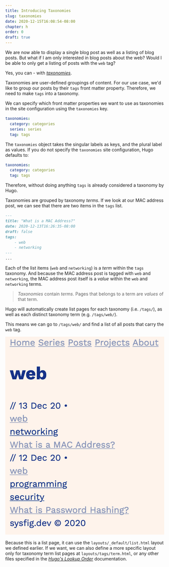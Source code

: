 ```yaml
---
title: Introducing Taxonomies
slug: taxonomies
date: 2020-12-15T16:08:54-08:00
chapter: h
order: 0
draft: true
---
```


We are now able to display a single blog post as well as a listing of blog posts. But what if I am only interested in blog posts about the web? Would I be able to only get a listing of posts with the `web` tag?

Yes, you can - with _[taxonomies](https://gohugo.io/content-management/taxonomies/)_.

Taxonomies are user-defined groupings of content. For our use case, we'd like to group our posts by their `tags` front matter property. Therefore, we need to make `tags` into a taxonomy.

We can specify which front matter properties we want to use as taxonomies in the site configuration using the `taxonomies` key.

```yaml
taxonomies:
  category: categories
  series: series
  tag: tags
```

The `taxonomies` object takes the singular labels as keys, and the plural label as values. If you do not specify the `taxonomies` site configuration, Hugo defaults to:

```yaml
taxonomies:
  category: categories
  tag: tags
```

Therefore, without doing anything `tags` is already considered a taxonomy by Hugo.

Taxonomies are grouped by taxonomy _terms_. If we look at our MAC address post, we can see that there are two items in the `tags` list.

```md
---
title: "What is a MAC Address?"
date: 2020-12-13T16:26:35-08:00
draft: false
tags:
    - web
    - networking
---
...
```

Each of the list items (`web` and `networking`) is a _term_ within the `tags` taxonomy. And because the MAC address post is tagged with `web` and `networking`, the MAC address post itself is a _value_ within the `web` and `networking` terms.

> _Taxonomies_ contain _terms_. Pages that belongs to a term are _values_ of that term.

Hugo will automatically create list pages for each taxonomy (i.e. `/tags/`), as well as each distinct taxonomy term (e.g. `/tags/web/`).

This means we can go to `/tags/web/` and find a list of all posts that carry the `web` tag.

![](/img/taxonomy-tags-web.png)

Because this is a list page, it can use the `layouts/_default/list.html` layout we defined earlier. If we want, we can also define a more specific layout only for taxonomy term list pages at `layouts/tags/term.html`, or any other files specified in the _[Hugo's Lookup Order](https://gohugo.io/templates/lookup-order/)_ documentation.
